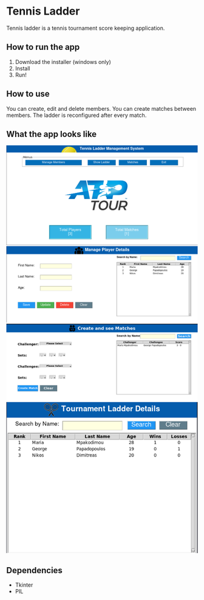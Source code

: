 # Tennis Ladder
Tennis ladder is a tennis tournament score keeping application. 

## How to run the app
1. Download the installer (windows only)
2. Install
3. Run!

## How to use
You can create, edit and delete members.
You can create matches between members.
The ladder is reconfigured after every match.

## What the app looks like

![alt_text](https://github.com/sklvmm/TennisLadder_uniProject/blob/main/images/showcase/mainWindow.png)
![alt_text](https://github.com/sklvmm/TennisLadder_uniProject/blob/main/images/showcase/manageMembers.png)
![alt_text](https://github.com/sklvmm/TennisLadder_uniProject/blob/main/images/showcase/Matches.png)
![alt_text](https://github.com/sklvmm/TennisLadder_uniProject/blob/main/images/showcase/Ladder.png)

## Dependencies
- Tkinter
- PIL
